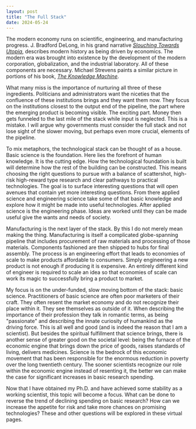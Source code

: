 ```yaml
---
layout: post
title: "The Full Stack"
date: 2024-05-24
---
```


The modern economy runs on scientific, engineering, and manufacturing progress. J. Bradford DeLong, in his grand narrative [*Slouching Towards Utopia*](https://www.hachettebookgroup.com/titles/j-bradford-delong/slouching-towards-utopia/9780465019595/?lens=basic-books), describes modern history as being driven by economics. The modern era was brought into existence by the development of the modern corporation, globalization, and the industrial laboratory. All of these components are necessary. Michael Strevens paints a similar picture in portions of his book, [*The Knowledge Machine*](https://wwnorton.com/books/9781631491375).

What many miss is the importance of nurturing all three of these ingredients. Politicians and administrators want the niceties that the confluence of these institutions brings and they want them now. They focus on the institutions closest to the output end of the pipeline, the part where the emerging product is becoming visible. The exciting part. Money then gets funneled to the last mile of the stack while input is neglected. This is a mistake. I will argue why governments must consider the full stack and not lose sight of the slower moving, but perhaps even more crucial, elements of the pipeline.

To mix metaphors, the technological stack can be thought of as a house. Basic science is the foundation. Here lies the forefront of human knowledge. It is the cutting edge. How the technological foundation is built will determine how the rest of the building can be constructed. This means choosing the right questions to pursue with a balance of scattershot, high-risk high-reward type research and clear pathways to practical technologies. The goal is to surface interesting questions that will open avenues that contain yet more interesting questions. From there applied science and engineering science take some of that basic knowledge and explore how it might be made into useful technologies. After applied science is the engineering phase. Ideas are worked until they can be made useful give the wants and needs of society.

Manufacturing is the next layer of the stack. By this I do not merely mean making the thing. Manufacturing is itself a complicated globe-spanning pipeline that includes procurement of raw materials and processing of those materials. Components fashioned are then shipped to hubs for final assembly. The process is an engineering effort that leads to economies of scale to make products affordable to consumers. Simply engineering a new product is not enough if producing it is expensive. An entirely different kind of engineer is required to scale an idea so that economies of scale can work its magic to successfully bring a product to market.

My focus is on the under-funded, slow moving bottom of the stack: basic science. Practitioners of basic science are often poor marketers of their craft. They often resent the market economy and do not recognize their place within it. They see themselves as outside of it. When describing the importance of their profession they talk in romantic terms, as being "passionate" and describing the innate curiosity of humankind as the driving force. This is all well and good (and is indeed the reason that I am a scientist). But besides the spiritual fulfillment that science brings, there is another sense of greater good on the societal level: being the furnace of the economic engine that brings down the price of goods, raises standards of living, delivers medicines. Science is the bedrock of this economic movement that has been responsible for the enormous reduction in poverty over the long twentieth century. The sooner scientists recognize our role within the economic engine instead of resenting it, the better we can make the case for significant increases in basic research spending.

Now that I have obtained my Ph.D. and have achieved some stability as a working scientist, this topic will become a focus. What can be done to reverse the trend of declining spending on basic research? How can we increase the appetite for risk and take more chances on promising technologies? These and other questions will be explored in these virtual pages.